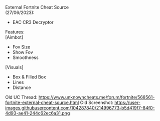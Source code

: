 External Fortnite Cheat Source                                                                                         
(27/06/2023):
- EAC CR3 Decryptor

Features:                                                                                                                    
[Aimbot]
- Fov Size
- Show Fov
- Smoothness

[Visuals]
- Box & Filled Box
- Lines
- Distance

Old UC Thread: https://www.unknowncheats.me/forum/fortnite/568561-fortnite-external-cheat-source.html
Old Screenshot: https://user-images.githubusercontent.com/104287840/214996773-b5d419f7-84f0-4d93-ae41-244c62ec6a31.png
